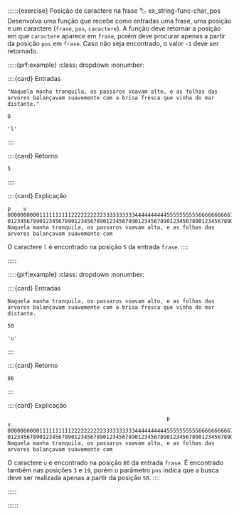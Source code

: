 ::::::{exercise} Posição de caractere na frase
:label: ex_string-func-char_pos
Desenvolva uma função que recebe como entradas uma frase, uma posição e um caractere (`frase`, `pos`, `caractere`). A função deve retornar a posição em que `caractere` aparece em `frase`,  porém deve procurar apenas a partir da posição `pos` em `frase`. Caso não seja encontrado, o valor `-1` deve ser retornado.


:::::{prf:example}
:class: dropdown
:nonumber:

::::{card} Entradas
```
"Naquela manha tranquila, os passaros voavam alto, e as folhas das arvores balançavam suavemente com a brisa fresca que vinha do mar distante."
```  

```
0
```  

```
'l'
```
::::

::::{card} Retorno
```
5
```
::::

::::{card} Explicação
```
p    v
0000000000111111111122222222223333333333444444444455555555556666666666777777777788888888889999999999
0123456789012345678901234567890123456789012345678901234567890123456789012345678901234567890123456789
Naquela manha tranquila, os passaros voavam alto, e as folhas das arvores balançavam suavemente com 
```

O caractere `l` é encontrado na posição `5` da entrada `frase`.
::::

:::::

:::::{prf:example}
:class: dropdown
:nonumber:


::::{card} Entradas
```
Naquela manha tranquila, os passaros voavam alto, e as folhas das arvores balançavam suavemente com a brisa fresca que vinha do mar distante.
```  

```
50
```  

```
'u'
```
::::

::::{card} Retorno
```
86
```
::::

::::{card} Explicação
```
                                                  p                                   v
0000000000111111111122222222223333333333444444444455555555556666666666777777777788888888889999999999
0123456789012345678901234567890123456789012345678901234567890123456789012345678901234567890123456789
Naquela manha tranquila, os passaros voavam alto, e as folhas das arvores balançavam suavemente com 
```

O caractere `u` é encontrado na posição `86` da entrada `frase`. É encontrado também nas posições `3` e `19`, porém o parâmetro `pos` indica que a busca deve ser realizada apenas a partir da posição `50`.
::::

:::::

::::::
